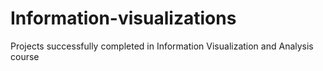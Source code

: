 # Information-visualizations
Projects successfully completed in Information Visualization and Analysis course
